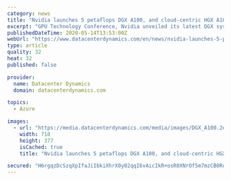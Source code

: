 ```yaml
---
category: news
title: "Nvidia launches 5 petaflops DGX A100, and cloud-centric HGX A100"
excerpt: "GPU Technology Conference, Nvidia unveiled its latest DGX system, the DGX A100. Updated to include the latest A100 GPU and NVSwitch interconnection tech, the system will cost $199,000. A similar HGX A100 will target cloud providers,"
publishedDateTime: 2020-05-14T13:53:00Z
webUrl: "https://www.datacenterdynamics.com/en/news/nvidia-launches-5-petaflops-dgx-a100-and-cloud-centric-hgx-a100/"
type: article
quality: 32
heat: 32
published: false

provider:
  name: Datacenter Dynamics
  domain: datacenterdynamics.com

topics:
  - Azure

images:
  - url: "https://media.datacenterdynamics.com/media/images/DGX_A100.2e16d0ba.fill-1200x630.png"
    width: 718
    height: 377
    isCached: true
    title: "Nvidia launches 5 petaflops DGX A100, and cloud-centric HGX A100"

secured: "H6rgqzDcSzqXpIfaJiIbkiXhrX0y02qqI6vAicIkR+osR0XNrOf5m7mzCB0RoHmroy8nnZySj7lN34hi154OKuAOQZYL1gCQFJO4wUwgrxac2ASxqo9fJic5tW6JHd8bc9lx+TXaP8DqYxD71bwrjpjhHi2KKm1C7f97iKSU5k70eQqYzagTE6IjJxi6IGnLumWok+RaLrPYOvEn+LddxkY/9nD6neIAzw4Br/y60cKN1iPTOXgOfD+XmWYoum+ikG/dBepXy+NJj4/GvnUQzE4c6mZl4nGN1mgL1oH9CI4bMxzKqs4gpZ4DveFp+GhY;XRvpr9f8ppXX5EKcsWbjhw=="
---
```


